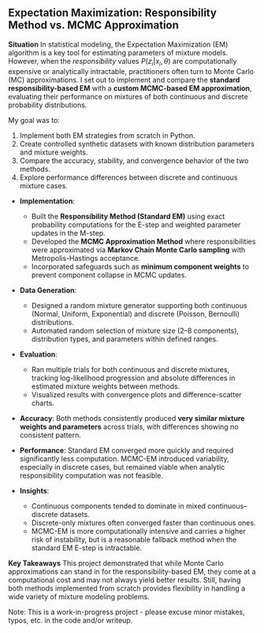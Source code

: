 ## Expectation Maximization: Responsibility Method vs. MCMC Approximation

**Situation**
In statistical modeling, the Expectation Maximization (EM) algorithm is a key tool for estimating parameters of mixture models. However, when the *responsibility* values $P(z_i | x_i, \theta)$ are computationally expensive or analytically intractable, practitioners often turn to Monte Carlo (MC) approximations. I set out to implement and compare the **standard responsibility-based EM** with a **custom MCMC-based EM approximation**, evaluating their performance on mixtures of both continuous and discrete probability distributions.

My goal was to:

1. Implement both EM strategies from scratch in Python.
2. Create controlled synthetic datasets with known distribution parameters and mixture weights.
3. Compare the accuracy, stability, and convergence behavior of the two methods.
4. Explore performance differences between discrete and continuous mixture cases.


* **Implementation**:

  * Built the **Responsibility Method (Standard EM)** using exact probability computations for the E-step and weighted parameter updates in the M-step.
  * Developed the **MCMC Approximation Method** where responsibilities were approximated via **Markov Chain Monte Carlo sampling** with Metropolis-Hastings acceptance.
  * Incorporated safeguards such as **minimum component weights** to prevent component collapse in MCMC updates.
* **Data Generation**:

  * Designed a random mixture generator supporting both continuous (Normal, Uniform, Exponential) and discrete (Poisson, Bernoulli) distributions.
  * Automated random selection of mixture size (2–8 components), distribution types, and parameters within defined ranges.
* **Evaluation**:

  * Ran multiple trials for both continuous and discrete mixtures, tracking log-likelihood progression and absolute differences in estimated mixture weights between methods.
  * Visualized results with convergence plots and difference-scatter charts.


* **Accuracy**: Both methods consistently produced **very similar mixture weights and parameters** across trials, with differences showing no consistent pattern.
* **Performance**: Standard EM converged more quickly and required significantly less computation. MCMC-EM introduced variability, especially in discrete cases, but remained viable when analytic responsibility computation was not feasible.
* **Insights**:

  * Continuous components tended to dominate in mixed continuous–discrete datasets.
  * Discrete-only mixtures often converged faster than continuous ones.
  * MCMC-EM is more computationally intensive and carries a higher risk of instability, but is a reasonable fallback method when the standard EM E-step is intractable.

**Key Takeaways**
This project demonstrated that while Monte Carlo approximations can stand in for the responsibility-based EM, they come at a computational cost and may not always yield better results. Still, having both methods implemented from scratch provides flexibility in handling a wide variety of mixture modeling problems.

Note: This is a work-in-progress project - please excuse minor mistakes, typos, etc. in the code and/or writeup.
